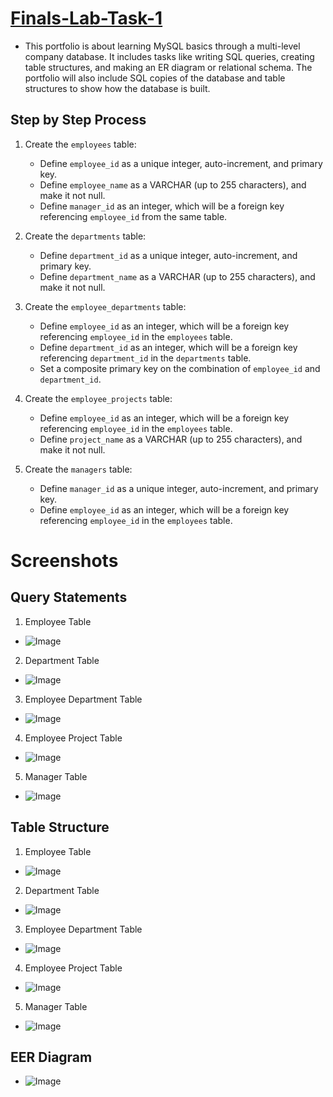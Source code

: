# [Finals-Lab-Task-1](https://github.com/user-attachments/files/19615214/Soguilon.Carl.Asnef.B.FINALS.EDM.SQL.docx)
- This portfolio is about learning MySQL basics through a multi-level company database. It includes tasks like writing SQL queries, creating table structures, and making an ER diagram or relational schema. The portfolio will also include SQL copies of the database and table structures to show how the database is built.

## Step by Step Process
1. Create the `employees` table:
   - Define `employee_id` as a unique integer, auto-increment, and primary key.
   - Define `employee_name` as a VARCHAR (up to 255 characters), and make it not null.
   - Define `manager_id` as an integer, which will be a foreign key referencing `employee_id` from the same table.

2. Create the `departments` table:
   - Define `department_id` as a unique integer, auto-increment, and primary key.
   - Define `department_name` as a VARCHAR (up to 255 characters), and make it not null.

3. Create the `employee_departments` table:
   - Define `employee_id` as an integer, which will be a foreign key referencing `employee_id` in the `employees` table.
   - Define `department_id` as an integer, which will be a foreign key referencing `department_id` in the `departments` table.
   - Set a composite primary key on the combination of `employee_id` and `department_id`.

4. Create the `employee_projects` table:
   - Define `employee_id` as an integer, which will be a foreign key referencing `employee_id` in the `employees` table.
   - Define `project_name` as a VARCHAR (up to 255 characters), and make it not null.

5. Create the `managers` table:
   - Define `manager_id` as a unique integer, auto-increment, and primary key.
   - Define `employee_id` as an integer, which will be a foreign key referencing `employee_id` in the `employees` table.

# Screenshots
## Query Statements
1. Employee Table
- ![Image](https://github.com/user-attachments/assets/9d797229-c578-4a9d-9e41-9eec050611b9)
   
2. Department Table
- ![Image](https://github.com/user-attachments/assets/3943d3ae-7b16-4ac8-9fcd-ea3a935107bf)
   
3. Employee Department Table
- ![Image](https://github.com/user-attachments/assets/7c0d9e00-be51-4f32-bf15-b47c1db7cfbe)
  
4. Employee Project Table
- ![Image](https://github.com/user-attachments/assets/2065f412-b9f0-45f8-9bd7-bbe88298b244)
   
5. Manager Table
- ![Image](https://github.com/user-attachments/assets/11885937-bb10-4287-ada6-c3b0074dfd21)

## Table Structure
1. Employee Table
- ![Image](https://github.com/user-attachments/assets/bfa3e1a0-31e5-4f50-96a7-ab2e44f8fa38)
   
2. Department Table
- ![Image](https://github.com/user-attachments/assets/09c1e839-6684-4c39-a5e4-a8cd09fc1345)
   
3. Employee Department Table
- ![Image](https://github.com/user-attachments/assets/42f83cf1-3f70-4b4f-88f4-c333284783e0)
   
4. Employee Project Table
- ![Image](https://github.com/user-attachments/assets/dd393af6-c71a-4beb-b3c8-29dc97dae61f)
   
5. Manager Table
- ![Image](https://github.com/user-attachments/assets/0b357143-4fda-4059-8235-1444b933d6ae)

## EER Diagram 
- ![Image](https://github.com/user-attachments/assets/b8c42cda-fe0b-420f-92de-d9a7e531f3f3)
